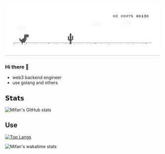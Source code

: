 ![Dino](dino.gif)

### Hi there 👋
- web3 backend engineer
- use golang and others

## 𝗦𝘁𝗮𝘁𝘀
![Mifan's GitHub stats](https://github-readme-stats-teal-omega.vercel.app/api?username=mifanTeddy&count_private=true&hide=stars)


## Use
[![Top Langs](https://github-readme-stats-teal-omega.vercel.app/api/top-langs/?username=mifanTeddy&layout=compact)](https://github.com/anuraghazra/github-readme-stats)

![Mifan's wakatime stats](https://github-readme-stats-teal-omega.vercel.app/api/wakatime?username=mifanTeddy)

<!--
**mifanTeddy/mifanTeddy** is a ✨ _special_ ✨ repository because its `README.md` (this file) appears on your GitHub profile.

Here are some ideas to get you started:

- 🔭 I’m currently working on ...
- 🌱 I’m currently learning ...
- 👯 I’m looking to collaborate on ...
- 🤔 I’m looking for help with ...
- 💬 Ask me about ...
- 📫 How to reach me: ...
- 😄 Pronouns: ...
- ⚡ Fun fact: ...
-->

